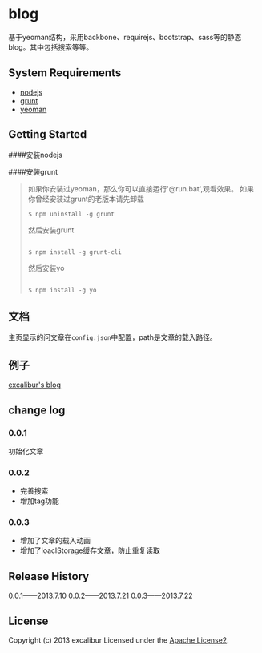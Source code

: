 [apache-license2]:http://www.apache.org/licenses/LICENSE-2.0
# blog

基于yeoman结构，采用backbone、requirejs、bootstrap、sass等的静态blog。其中包括搜索等等。

## System Requirements
+ [nodejs](http://nodejs.org/)
+ [grunt](http://gruntjs.com/)
+ [yeoman](http://yeoman.io/)

## Getting Started

####安装nodejs

####安装grunt
>如果你安装过yeoman，那么你可以直接运行'@run.bat',观看效果。
>如果你曾经安装过grunt的老版本请先卸载
>```
>$ npm uninstall -g grunt
>```
>
>然后安装grunt
>```
>
>$ npm install -g grunt-cli
>```
>
>然后安装yo
>```
>
>$ npm install -g yo
>```
>


## 文档
主页显示的问文章在`config.json`中配置，path是文章的载入路径。

## 例子
[excalibur's blog](http://excalibur.github.io/)

## change log
### 0.0.1
初始化文章

### 0.0.2
* 完善搜索
* 增加tag功能

### 0.0.3
* 增加了文章的载入动画
* 增加了loaclStorage缓存文章，防止重复读取

## Release History
0.0.1——2013.7.10
0.0.2——2013.7.21
0.0.3——2013.7.22


## License
Copyright (c) 2013 excalibur 
Licensed under the [Apache License2][apache-license2]. 